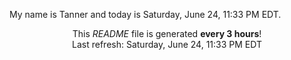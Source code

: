 My name is Tanner and today is Saturday, June 24, 11:33 PM EDT.

<p align="center">This <i>README</i> file is generated <b>every 3 hours</b>!</br>Last refresh: Saturday, June 24, 11:33 PM EDT<br /></p>
